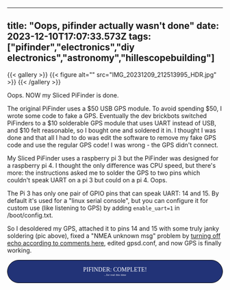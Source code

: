 
---
title: "Oops, pifinder actually wasn't done"
date: 2023-12-10T17:07:33.573Z
tags: ["pifinder","electronics","diy electronics","astronomy","hillescopebuilding"]
---
{{< gallery >}}
{{< figure alt="" src="IMG_20231209_212513995_HDR.jpg" >}}
{{< /gallery >}}

Oops. NOW my Sliced PiFinder is done.

The original PiFinder uses a $50 USB GPS module. To avoid spending $50, I wrote some code to fake a GPS. Eventually the dev brickbots switched PiFinders to a $10 solderable GPS module that uses UART instead of USB, and $10 felt reasonable, so I bought one and soldered it in. I thought I was done and that all I had to do was edit the software to remove my fake GPS code and use the regular GPS code! I was wrong - the GPS didn't connect.

My Sliced PiFinder uses a raspberry pi 3 but the PiFinder was designed for a raspberry pi 4. I thought the only difference was CPU speed, but there's more: the instructions asked me to solder the GPS to two pins which couldn't speak UART on a pi 3 but could on a pi 4. Oops.

The Pi 3 has only one pair of GPIO pins that can speak UART: 14 and 15. By default it's used for a "linux serial console", but you can configure it for custom use (like listening to GPS) by adding `enable_uart=1` in /boot/config.txt.

So I desoldered my GPS, attached it to pins 14 and 15 with some truly janky soldering (pic above), fixed a "NMEA unknown msg" problem by [turning off echo according to comments here](https://portal.u-blox.com/s/question/0D52p00008HKCImCAP/gptxt-nmea-unknown-msg-meaning), edited gpsd.conf, and now GPS is finally working.


<div style="border: 1px solid black; background-color: #237; color: #fff; padding: 1em; font-family: serif; border-radius: 3em; margin: auto 0; text-align:center">PIFINDER: COMPLETE!<br><span style="font-size:50%;padding:0">...for real this time</span></div>


